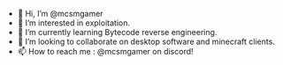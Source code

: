 - 👋 Hi, I’m @mcsmgamer
- 👀 I’m interested in exploitation.
- 🌱 I’m currently learning Bytecode reverse engineering.
- 💞️ I’m looking to collaborate on desktop software and minecraft clients.
- 📫 How to reach me : @mcsmgamer on discord!

<!---
mcsmgamer/mcsmgamer is a ✨ special ✨ repository because its `README.md` (this file) appears on your GitHub profile.
You can click the Preview link to take a look at your changes.
--->
